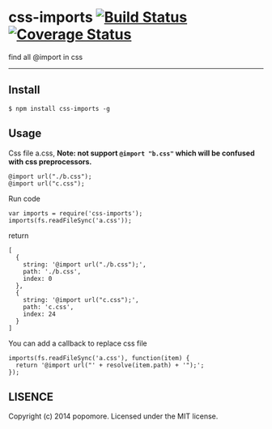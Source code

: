 # css-imports [![Build Status](https://travis-ci.org/popomore/css-imports.png?branch=master)](https://travis-ci.org/popomore/css-imports) [![Coverage Status](https://coveralls.io/repos/popomore/css-imports/badge.png?branch=master)](https://coveralls.io/r/popomore/css-imports?branch=master) 

find all @import in css

---

## Install

```
$ npm install css-imports -g
```

## Usage



Css file a.css, **Note: not support `@import "b.css"` which will be confused with css preprocessors.**

```
@import url("./b.css");
@import url("c.css");
```

Run code

```
var imports = require('css-imports');
imports(fs.readFileSync('a.css'));
```

return

```
[
  {
    string: '@import url("./b.css");',
    path: './b.css',
    index: 0
  },
  {
    string: '@import url("c.css");',
    path: 'c.css',
    index: 24
  }
]
```

You can add a callback to replace css file

```
imports(fs.readFileSync('a.css'), function(item) {
  return '@import url("' + resolve(item.path) + '");';
});
```

## LISENCE

Copyright (c) 2014 popomore. Licensed under the MIT license.
